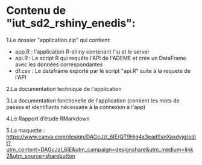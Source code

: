 # Contenu de "iut_sd2_rshiny_enedis":

1.Le dossier "application.zip" qui contient:

- app.R : l'application R-shiny contenant l'iu et le server
- api.R : Le script R qui requête l'API de l'ADEME et crée un DataFrame avec les données correspondantes
- df.csv : Le dataframe exporté par le script "api.R" suite à la requete de l'API

2.La documentation technique de l'application

3.La documentation fonctionelle de l'application (contient les mots de passes et identifiants nécessaire à la connexion à l'app)

4.Le Rapport d’étude RMarkdown

5.La maquette : https://www.canva.com/design/DAGcJzI_6IE/QT9Hig4x3eadSsnXaxdyjg/edit?utm_content=DAGcJzI_6IE&utm_campaign=designshare&utm_medium=link2&utm_source=sharebutton
